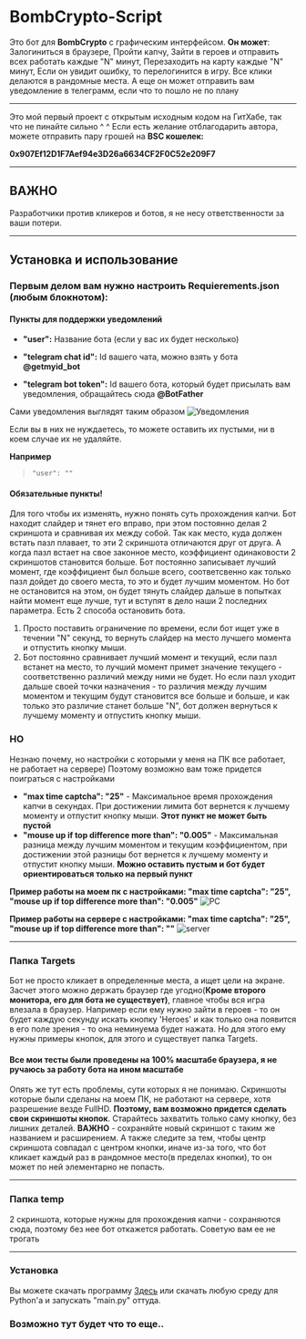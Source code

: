 # BombCrypto-Script

Это бот для **BombCrypto** с графическим интерфейсом. **Он может**: Залогиниться в браузере, Пройти капчу, Зайти в героев и отправить всех работать каждые "N" минут, Перезаходить на карту 
каждые "N" минут, Если он увидит ошибку, то перелогинится в игру. Все клики делаются в рандомные места. А еще он может отправить вам уведомление в телеграмм, если что то пошло не по плану

***

Это мой первый проект с открытым исходным кодом на ГитХабе, так что не пинайте сильно ^ ^
Если есть желание отблагодарить автора, можете отправить пару грошей на **BSC кошелек:**

**0x907Ef12D1F7Aef94e3D26a6634CF2F0C52e209F7**

***

## ВАЖНО

Разработчики против кликеров и ботов, я не несу ответственности за ваши потери.

***

## Установка и использование

### Первым делом вам нужно настроить **Requierements.json** (любым блокнотом):


#### Пункты для поддержки уведомлений

* **"user":** Название бота (если у вас их будет несколько)

* **"telegram chat id":** Id вашего чата, можно взять у бота **@getmyid_bot**

* **"telegram bot token":** Id вашего бота, который будет присылать вам уведомления, обращайтесь сюда **@BotFather**

Сами уведомления выглядят таким образом ![Уведомления](https://user-images.githubusercontent.com/94215621/144735331-9174e8b7-db82-43e5-866b-410af9617a42.png)


Если вы в них не нуждаетесь, то можете оставить их пустыми, ни в коем случае их не удаляйте.

**Например**  
>     "user": ""

#### Обязательные пункты!
Для того чтобы их изменять, нужно понять суть прохождения капчи. Бот находит слайдер и тянет его вправо, при этом постоянно делая 2 скриншота и сравнивая их между собой.
Так как место, куда должен встать пазл плавает, то эти 2 скриншота отличаются друг от друга. А когда пазл встает на свое законное место, коэффициент одинаковости 2 скриншотов
становится больше. Бот постоянно записывает лучший момент, где коэффициент был больше всего, соответсвенно как только пазл дойдет до своего места, то это и будет лучшим моментом.
Но бот не остановится на этом, он будет тянуть слайдер дальше в попытках найти момент еще лучше, тут и вступят в дело наши 2 последних параметра.
Есть 2 способа остановить бота.
1. Просто поставить ограничение по времени, если бот ищет уже в течении "N" секунд, то вернуть слайдер на
место лучшего момента и отпустить кнопку мыши. 
2. Бот постоянно сравнивает лучший момент и текущий, если пазл встанет на место, то лучший момент примет значение текущего - соответственно различий между ними не будет. Но
если пазл уходит дальше своей точки назначения - то различия между лучшим моментом и текущим будут становится все больше и больше, и как только это различие станет больше "N",
бот должен вернуться к лучшему моменту и отпустить кнопку мыши.
### НО
Незнаю почему, но настройки с которыми у меня на ПК все работает, не работает на сервере) Поэтому возможно вам тоже придется поиграться с настройками
 
* **"max time captcha": "25"** - Максимальное время прохождения капчи в секундах. При достижении лимита бот вернется к лучшему моменту и отпустит кнопку мыши. 
**Этот пункт не может быть пустой**
* **"mouse up if top difference more than": "0.005"** - Максимальная разница между лучшим моментом и текущим коэффициентом, при достижении этой разницы бот вернется к
лучшему моменту и отпустит кнопку мыши. **Можно оставить пустым и бот будет ориентироваться только на первый пункт**

**Пример работы на моем пк с настройками: "max time captcha": "25", "mouse up if top difference more than": "0.005"**
![PC](https://user-images.githubusercontent.com/94215621/144736968-73c494c8-bb2c-4e7b-86c7-8dda9fe71736.gif)

**Пример работы на сервере с настройками: "max time captcha": "25", "mouse up if top difference more than": ""**
![server](https://user-images.githubusercontent.com/94215621/144737060-c31a13dd-4b7a-4d72-aff2-e61621dd281c.gif)
***
### Папка Targets
Бот не просто кликает в определенные места, а ищет цели на экране. Засчет этого можно держать браузер где угодно(**Кроме второго монитора, его для бота не существует)**,
главное чтобы вся игра влезала в браузер. Например если ему нужно зайти в героев - то он будет каждую секунду искать кнопку 'Heroes' и как только
она появится в его поле зрения - то она неминуема будет нажата. Но для этого ему нужны примеры кнопок, для этого и существует папка Targets.
#### Все мои тесты были проведены на 100% масштабе браузера, я не ручаюсь за работу бота на ином масштабе
Опять же тут есть проблемы, сути которых я не понимаю. Скриншоты которые были сделаны на моем ПК, не работают на сервере, хотя разрешение везде FullHD. **Поэтому, вам
возможно придется сделать свои скриншоты кнопок**. Старайтесь захватить только саму кнопку, без лишних деталей. **ВАЖНО** - сохраняйте новый скриншот с таким же названием
и расширением. А также следите за тем, чтобы центр скриншота совпадал с центром
кнопки, иначе из-за того, что бот кликает каждый раз в рандомное место(в пределах кнопки), то он может по ней элементарно не попасть.
***
### Папка temp
2 скриншота, которые нужны для прохождения капчи - сохраняются сюда, поэтому без нее бот откажется работать. Советую вам ее не трогать
***
### Установка
Вы можете скачать программу   [Здесь](https://github.com/STWonderFool/BombCrypto-Script/releases/tag/Releases) или скачать любую среду для Python'a и запускать "main.py" 
оттуда.


### Возможно тут будет что то еще..
